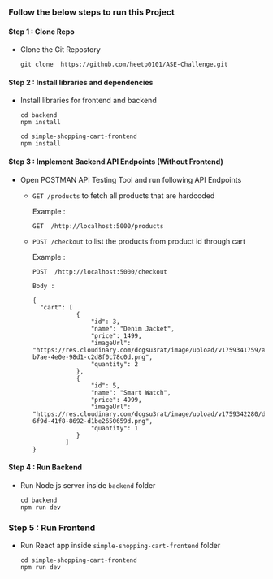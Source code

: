 ### Follow the below steps to run this Project

#### Step 1 :  Clone Repo
- Clone the Git Repostory

  ```
  git clone  https://github.com/heetp0101/ASE-Challenge.git
  ```


#### Step 2 : Install libraries and dependencies

- Install libraries for frontend and backend

  ```
  cd backend
  npm install
  ```

  ```
  cd simple-shopping-cart-frontend
  npm install
  ```


#### Step 3 : Implement Backend API Endpoints (Without Frontend)

- Open POSTMAN API Testing Tool and run following API Endpoints

  - `GET /products` to fetch all products that are hardcoded

    Example : 
    ```
    GET  /http://localhost:5000/products
    ```

  - `POST /checkout` to list the products from product id through cart

    Example :
    ```
    POST  /http://localhost:5000/checkout

    Body :
    
    {
      "cart": [
                {
                    "id": 3,
                    "name": "Denim Jacket",
                    "price": 1499,
                    "imageUrl": "https://res.cloudinary.com/dcgsu3rat/image/upload/v1759341759/aa1856b9-b7ae-4e0e-98d1-c2d8f0c78c0d.png",
                    "quantity": 2
                },
                {
                    "id": 5,
                    "name": "Smart Watch",
                    "price": 4999,
                    "imageUrl": "https://res.cloudinary.com/dcgsu3rat/image/upload/v1759342280/d0ee8777-6f9d-41f8-8692-d1be2650659d.png",
                    "quantity": 1
                }
             ]
    }

    ```


#### Step 4 : Run Backend 

- Run Node js server inside `backend` folder

  ```
  cd backend
  npm run dev
  ```


### Step 5 : Run Frontend

- Run React app inside `simple-shopping-cart-frontend` folder

  ```
  cd simple-shopping-cart-frontend
  npm run dev
  ```

